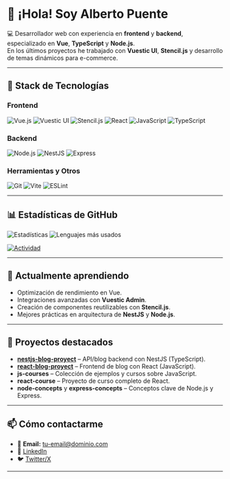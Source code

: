 # 👋 ¡Hola! Soy Alberto Puente

💻 Desarrollador web con experiencia en **frontend** y **backend**, especializado en **Vue**, **TypeScript** y **Node.js**.  
En los últimos proyectos he trabajado con **Vuestic UI**, **Stencil.js** y desarrollo de temas dinámicos para e-commerce.

---

## 🚀 Stack de Tecnologías

### Frontend
![Vue.js](https://img.shields.io/badge/Vue.js-4FC08D?style=for-the-badge&logo=vue.js&logoColor=white)
![Vuestic UI](https://img.shields.io/badge/Vuestic_UI-4FC08D?style=for-the-badge&logo=vuetify&logoColor=white)
![Stencil.js](https://img.shields.io/badge/Stencil.js-000000?style=for-the-badge&logo=stencil&logoColor=white)
![React](https://img.shields.io/badge/React-61DAFB?style=for-the-badge&logo=react&logoColor=black)
![JavaScript](https://img.shields.io/badge/JavaScript-F7E017?style=for-the-badge&logo=javascript&logoColor=black)
![TypeScript](https://img.shields.io/badge/TypeScript-3178C6?style=for-the-badge&logo=typescript&logoColor=white)

### Backend
![Node.js](https://img.shields.io/badge/Node.js-339933?style=for-the-badge&logo=node.js&logoColor=white)
![NestJS](https://img.shields.io/badge/NestJS-E0234E?style=for-the-badge&logo=nestjs&logoColor=white)
![Express](https://img.shields.io/badge/Express-000000?style=for-the-badge&logo=express&logoColor=white)

### Herramientas y Otros
![Git](https://img.shields.io/badge/Git-F05032?style=for-the-badge&logo=git&logoColor=white)
![Vite](https://img.shields.io/badge/Vite-646CFF?style=for-the-badge&logo=vite&logoColor=white)
![ESLint](https://img.shields.io/badge/ESLint-4B32C3?style=for-the-badge&logo=eslint&logoColor=white)

---

## 📊 Estadísticas de GitHub

![Estadísticas](https://github-readme-stats.vercel.app/api?username=aapuentes88&show_icons=true&theme=tokyonight)
![Lenguajes más usados](https://github-readme-stats.vercel.app/api/top-langs/?username=aapuentes88&layout=compact&theme=tokyonight)

[![Actividad](https://github-readme-activity-graph.vercel.app/graph?username=aapuentes88&theme=dracula)](https://github.com/aapuentes88)

---

## 🌱 Actualmente aprendiendo
- Optimización de rendimiento en Vue.
- Integraciones avanzadas con **Vuestic Admin**.
- Creación de componentes reutilizables con **Stencil.js**.
- Mejores prácticas en arquitectura de **NestJS** y **Node.js**.

---

## 📌 Proyectos destacados
- **[nestjs-blog-proyect](https://github.com/aapuentes88/nestjs-blog-proyect)** – API/blog backend con NestJS (TypeScript).
- **[react-blog-proyect](https://github.com/aapuentes88/react-blog-proyect)** – Frontend de blog con React (JavaScript).
- **js-courses** – Colección de ejemplos y cursos sobre JavaScript.
- **react-course** – Proyecto de curso completo de React.
- **node-concepts** y **express-concepts** – Conceptos clave de Node.js y Express.

---

## 📫 Cómo contactarme
- 📧 **Email:** tu-email@dominio.com
- 💼 [LinkedIn](https://www.linkedin.com/in/tuusuario)
- 🐦 [Twitter/X](https://twitter.com/tuusuario)

---
